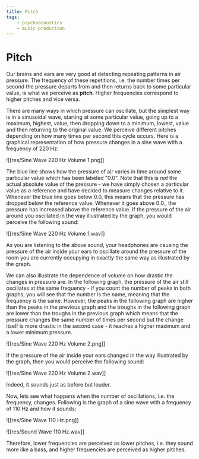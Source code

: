 ```yaml
---
title: Pitch
tags:
    - psychoacoustics
    - music-production
---
```


# Pitch

Our brains and ears are very good at detecting repeating patterns in air pressure. The frequency of these repetitions, i.e. the number times per second the pressure departs from and then returns back to some particular value, is what we perceive as **pitch**. Higher frequencies correspond to higher pitches and vice versa.

There are many ways in which pressure can oscillate, but the simplest way is in a sinusoidal wave, starting at some particular value, going up to a maximum, highest, value, then dropping down to a minimum, lowest, value and then returning to the original value. We perceive different pitches depending on how many times per second this cycle occurs. Here is a graphical representation of how pressure changes in a sine wave with a frequency of 220 Hz:

![[res/Sine Wave 220 Hz Volume 1.png]]

The blue line shows how the pressure of air varies in time around some particular value which has been labeled "0.0". Note that this is *not* the actual absolute value of the pressure - we have simply chosen a particular value as a reference and have decided to measure changes relative to it. Whenever the blue line goes below 0.0, this means that the pressure has dropped below the reference value. Whenever it goes above 0.0., the pressure has increased above the reference value. If the pressure of the air around you oscillated in the way illustrated by the graph, you would perceive the following sound:

![[res/Sine Wave 220 Hz Volume 1.wav]]

As you are listening to the above sound, your headphones are causing the pressure of the air inside your ears to oscillate around the pressure of the room you are currently occupying in exactly the same way as illustrated by the graph. 

We can also illustrate the dependence of volume on how drastic the changes in pressure are. In the following graph, the pressure of the air still oscillates at the same frequency - if you count the number of peaks in both graphs, you will see that the number is the name, meaning that the frequency is the same. However, the peaks in the following graph are higher than the peaks in the previous graph and the troughs in the following graph are lower than the troughs in the previous graph which means that the pressure changes the same number of times per second but the change itself is more drastic in the second case - it reaches a higher maximum and a lower minimum pressure.

![[res/Sine Wave 220 Hz Volume 2.png]]

If the pressure of the air inside your ears changed in the way illustrated by the graph, then you would perceive the following sound:

![[res/Sine Wave 220 Hz Volume 2.wav]]

Indeed, it sounds just as before but louder.

Now, lets see what happens when the number of oscillations, i.e. the frequency, changes. Following is the graph of a sine wave with a frequency of 110 Hz and how it sounds:

![[res/Sine Wave 110 Hz.png]]

![[res/Sound Wave 110 Hz.wav]]

Therefore, lower frequencies are perceived as lower pitches, i.e. they sound more like a bass, and higher frequencies are perceived as higher pitches.
